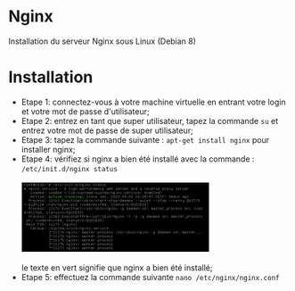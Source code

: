 # Nginx
Installation du serveur Nginx sous Linux (Debian 8)

# Installation

- Etape 1: connectez-vous à votre machine virtuelle en entrant votre login et votre mot de passe d'utilisateur; <br>
- Etape 2: entrez en tant que super utilisateur, tapez la commande `su` et entrez votre mot de passe de super utilisateur; <br>
- Etape 3: tapez la commande suivante : `apt-get install nginx` pour installer nginx; <br>
- Etape 4: vérifiez si nginx a bien été installé avec la commande : `/etc/init.d/nginx status` <br> <br>
    <img src="status.png" alt="image" width="70%" height="70%"> <br> <br>
    le texte en vert signifie que nginx a bien été installé;
- Etape 5: effectuez la commande suivante `nano /etc/nginx/nginx.conf`